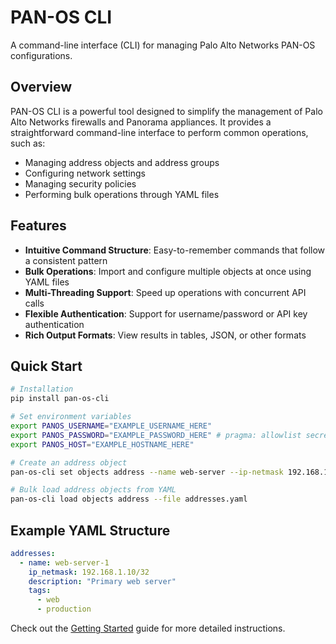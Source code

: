 # PAN-OS CLI

A command-line interface (CLI) for managing Palo Alto Networks PAN-OS configurations.

## Overview

PAN-OS CLI is a powerful tool designed to simplify the management of Palo Alto Networks firewalls and Panorama appliances. It provides a straightforward command-line interface to perform common operations, such as:

- Managing address objects and address groups
- Configuring network settings
- Managing security policies
- Performing bulk operations through YAML files

## Features

- **Intuitive Command Structure**: Easy-to-remember commands that follow a consistent pattern
- **Bulk Operations**: Import and configure multiple objects at once using YAML files
- **Multi-Threading Support**: Speed up operations with concurrent API calls
- **Flexible Authentication**: Support for username/password or API key authentication
- **Rich Output Formats**: View results in tables, JSON, or other formats

## Quick Start

```bash
# Installation
pip install pan-os-cli

# Set environment variables
export PANOS_USERNAME="EXAMPLE_USERNAME_HERE"
export PANOS_PASSWORD="EXAMPLE_PASSWORD_HERE" # pragma: allowlist secret
export PANOS_HOST="EXAMPLE_HOSTNAME_HERE"

# Create an address object
pan-os-cli set objects address --name web-server --ip-netmask 192.168.1.100/32

# Bulk load address objects from YAML
pan-os-cli load objects address --file addresses.yaml
```

## Example YAML Structure

```yaml
addresses:
  - name: web-server-1
    ip_netmask: 192.168.1.10/32
    description: "Primary web server"
    tags:
      - web
      - production
```

Check out the [Getting Started](about/getting-started.md) guide for more detailed instructions.

